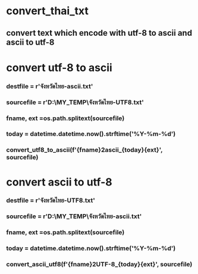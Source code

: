 # convert_thai_txt
## convert text which encode with utf-8 to ascii and ascii to utf-8 
# convert utf-8 to ascii
### destfile = r'จังหวัดไทย-ascii.txt'
### sourcefile = r'D:\\MY_TEMP\จังหวัดไทย-UTF8.txt'
### fname, ext =os.path.splitext(sourcefile)
### today = datetime.datetime.now().strftime('%Y-%m-%d')
### convert_utf8_to_ascii(f'{fname}2ascii_{today}{ext}', sourcefile)
# convert ascii to utf-8
### destfile = r'จังหวัดไทย-UTF8.txt'
### sourcefile = r'D:\\MY_TEMP\จังหวัดไทย-ascii.txt'
### fname, ext =os.path.splitext(sourcefile)
### today = datetime.datetime.now().strftime('%Y-%m-%d')
### convert_ascii_utf8(f'{fname}2UTF-8_{today}{ext}', sourcefile)
